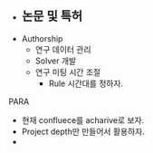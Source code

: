 - 논문 및 특허
	- 
- Authorship
	- 연구 데이터 관리 
	- Solver 개발
	- 연구 미팅 시간 조절
		- Rule 시간대를 정하자. 

PARA
- 현재 confluece를 acharive로 보자. 
- Project depth만 만들어서 활용하자. 
- 